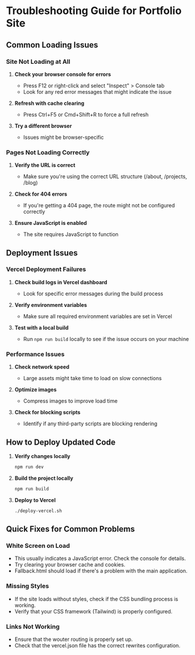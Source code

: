 # Troubleshooting Guide for Portfolio Site

## Common Loading Issues

### Site Not Loading at All

1. **Check your browser console for errors**

   - Press F12 or right-click and select "Inspect" > Console tab
   - Look for any red error messages that might indicate the issue

2. **Refresh with cache clearing**

   - Press Ctrl+F5 or Cmd+Shift+R to force a full refresh

3. **Try a different browser**
   - Issues might be browser-specific

### Pages Not Loading Correctly

1. **Verify the URL is correct**

   - Make sure you're using the correct URL structure (/about, /projects, /blog)

2. **Check for 404 errors**

   - If you're getting a 404 page, the route might not be configured correctly

3. **Ensure JavaScript is enabled**
   - The site requires JavaScript to function

## Deployment Issues

### Vercel Deployment Failures

1. **Check build logs in Vercel dashboard**

   - Look for specific error messages during the build process

2. **Verify environment variables**

   - Make sure all required environment variables are set in Vercel

3. **Test with a local build**
   - Run `npm run build` locally to see if the issue occurs on your machine

### Performance Issues

1. **Check network speed**

   - Large assets might take time to load on slow connections

2. **Optimize images**

   - Compress images to improve load time

3. **Check for blocking scripts**
   - Identify if any third-party scripts are blocking rendering

## How to Deploy Updated Code

1. **Verify changes locally**

   ```bash
   npm run dev
   ```

2. **Build the project locally**

   ```bash
   npm run build
   ```

3. **Deploy to Vercel**
   ```bash
   ./deploy-vercel.sh
   ```

## Quick Fixes for Common Problems

### White Screen on Load

- This usually indicates a JavaScript error. Check the console for details.
- Try clearing your browser cache and cookies.
- Fallback.html should load if there's a problem with the main application.

### Missing Styles

- If the site loads without styles, check if the CSS bundling process is working.
- Verify that your CSS framework (Tailwind) is properly configured.

### Links Not Working

- Ensure that the wouter routing is properly set up.
- Check that the vercel.json file has the correct rewrites configuration.
